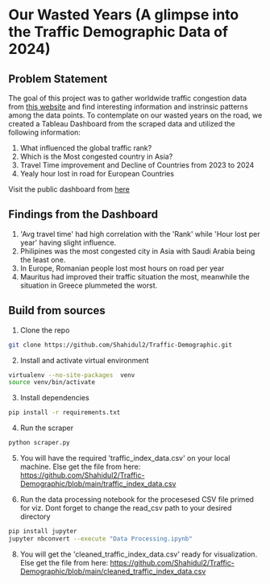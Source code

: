 # Our Wasted Years (A glimpse into the Traffic Demographic Data of 2024)

## Problem Statement
The goal of this project was to gather worldwide traffic congestion data from [this website](https://www.tomtom.com/traffic-index/ranking/) and find interesting information and instrinsic patterns among the data points. To contemplate on our wasted years on the road, we created a Tableau Dashboard from the scraped data and utilized the following information:

1. What influenced the global traffic rank?
2. Which is the Most congested country in Asia?
3. Travel Time improvement and Decline of Countries from 2023 to 2024
4. Yealy hour lost in road for European Countries

Visit the public dashboard from [here](https://public.tableau.com/app/profile/shahidul.islam5785/viz/2024TrafficDataViz/2024TrafficData)

## Findings from the Dashboard
1. 'Avg travel time' had high correlation with the 'Rank' while 'Hour lost per year' having slight influence.
2. Philipines was the most congested city in Asia with Saudi Arabia being the least one.
3. In Europe, Romanian people lost most hours on road per year
4. Mauritus had improved their traffic situation the most, meanwhile the situation in Greece plummeted the worst.

## Build from sources
1. Clone the repo
```bash
git clone https://github.com/Shahidul2/Traffic-Demographic.git
```
2. Install and activate virtual environment
```bash
virtualenv --no-site-packages  venv
source venv/bin/activate
```
3. Install dependencies
```bash
pip install -r requirements.txt
```
4. Run the scraper
```bash
python scraper.py
```
5. You will have the required 'traffic_index_data.csv' on your local machine.
Else get the file from here: https://github.com/Shahidul2/Traffic-Demographic/blob/main/traffic_index_data.csv

7. Run the data processing notebook for the procesesed CSV file primed for viz. Dont forget to change the read_csv path to your desired directory
```bash
pip install jupyter
jupyter nbconvert --execute "Data Processing.ipynb"
```
8. You will get the 'cleaned_traffic_index_data.csv' ready for visualization.
Else get the file from here: https://github.com/Shahidul2/Traffic-Demographic/blob/main/cleaned_traffic_index_data.csv


